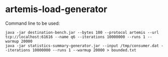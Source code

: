 # artemis-load-generator


Command line to be used:


```
java -jar destination-bench.jar --bytes 100 --protocol artemis --url tcp://localhost:61616 --name q6 --iterations 10000000 --runs 1 --warmup 20000
java -jar statistics-summary-generator.jar --input /tmp/consumer.dat --iterations 10000000 --runs 1 --warmup 20000 > bounded.txt
```
